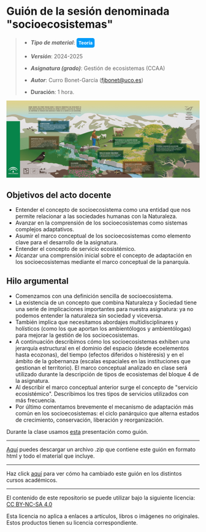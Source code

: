 # Guión de la sesión denominada "socioecosistemas"

> + **_Tipo de material_**: <span style="display: inline-block; font-size: 12px; color: white; background-color: #029BF9; border-radius: 5px; padding: 5px; font-weight: bold;"> Teoría</span>
> + **_Versión_**: 2024-2025
>
> +  **_Asignatura (grado)_**: Gestión de ecosistemas (CCAA)
>
> + **_Autor_**: Curro Bonet-García (fjbonet@uco.es)
>
> + **Duración**: 1 hora.

![portada](https://github.com/aprendiendo-cosas/Te_socioecosistemas_gesteco_ccaa/blob/2024-2025/imagenes/portada.jpg?raw=true)



## Objetivos del acto docente

+ Entender el concepto de socioecosistema como una entidad que nos permite relacionar a las sociedades humanas con la Naturaleza.
+ Avanzar en la comprensión de los socioecosistemas como sistemas complejos adaptativos.
+ Asumir el marco conceptual de los socioecosistemas como elemento clave para el desarrollo de la asignatura.
+ Entender el concepto de servicio ecosistémico.
+ Alcanzar una comprensión inicial sobre el concepto de adaptación en los socioecosistemas mediante el marco conceptual de la panarquía.


## Hilo argumental

+ Comenzamos con una definición sencilla de socioecosistema. 
+ La existencia de un concepto que combina Naturaleza y Sociedad tiene una serie de implicaciones importantes para nuestra asignatura: ya no podemos entender la naturaleza sin sociedad y viceversa.
+ También implica que necesitamos abordajes multidisciplinares y holísticos (como los que aportan los ambientólogos y ambientólogas) para mejorar la gestión de los socioecosistemas.
+ A continuación describimos cómo los socioecosistemas exhiben una jerarquía estructural en el dominio del espacio (desde ecoelementos hasta ecozonas), del tiempo (efectos diferidos o histéresis) y en el ámbito de la gobernanza (escalas espaciales en las instituciones que gestionan el territorio). El marco conceptual analizado en clase será utilizado durante la descripción de tipos de ecosistemas del bloque 4 de la asignatura.
+ Al describir el marco conceptual anterior surge el concepto de "servicio ecosistémico". Describimos los tres tipos de servicios utilizados con más frecuencia.
+ Por último comentamos brevemente el mecanismo de adaptación más común en los socioecosistemas: el ciclo panárquico que alterna estados de crecimiento, conservación, liberación y reorganización.



Durante la clase usamos [esta](https://github.com/aprendiendo-cosas/Te_socioecosistemas_gesteco_ccaa/blob/2024-2025/presentacion/socioecosistemas.pptx?raw=true) presentación como guión.





****

[Aquí](https://github.com/aprendiendo-cosas/Te_socioecosistemas_gesteco_ccaa/archive/refs/tags/2024-2025.zip) puedes descargar un archivo .zip que contiene este guión en formato html y todo el material que incluye.

****
Haz click [aquí](https://github.com/aprendiendo-cosas/Te_socioecosistemas_gesteco_ccaa/releases) para ver cómo ha cambiado este guión en los distintos cursos académicos.

****
 <p xmlns:cc="http://creativecommons.org/ns#" >El contenido de este repositorio se puede utilizar bajo la siguiente licencia:  <a  href="https://creativecommons.org/licenses/by-nc-sa/4.0/?ref=chooser-v1"  target="_blank" rel="license noopener noreferrer"  style="display:inline-block;">CC BY-NC-SA 4.0<img  style="height:22px!important;margin-left:3px;vertical-align:text-bottom;"   src="https://mirrors.creativecommons.org/presskit/icons/cc.svg?ref=chooser-v1"  alt=""><img  style="height:22px!important;margin-left:3px;vertical-align:text-bottom;"   src="https://mirrors.creativecommons.org/presskit/icons/by.svg?ref=chooser-v1"  alt=""><img  style="height:22px!important;margin-left:3px;vertical-align:text-bottom;"   src="https://mirrors.creativecommons.org/presskit/icons/nc.svg?ref=chooser-v1"  alt=""><img  style="height:22px!important;margin-left:3px;vertical-align:text-bottom;"   src="https://mirrors.creativecommons.org/presskit/icons/sa.svg?ref=chooser-v1"  alt=""></a></p> 

<p>Esta licencia no aplica a enlaces a artículos, libros o imágenes no originales. Estos productos tienen su licencia correspondiente.</p>



